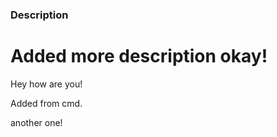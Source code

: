 ### Description

# Added more description okay!



Hey how are you!


Added from cmd.

another one!
